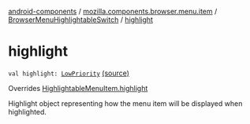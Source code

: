 [android-components](../../index.md) / [mozilla.components.browser.menu.item](../index.md) / [BrowserMenuHighlightableSwitch](index.md) / [highlight](./highlight.md)

# highlight

`val highlight: `[`LowPriority`](../../mozilla.components.browser.menu/-browser-menu-highlight/-low-priority/index.md) [(source)](https://github.com/mozilla-mobile/android-components/blob/master/components/browser/menu/src/main/java/mozilla/components/browser/menu/item/BrowserMenuHighlightableSwitch.kt#L35)

Overrides [HighlightableMenuItem.highlight](../../mozilla.components.browser.menu/-highlightable-menu-item/highlight.md)

Highlight object representing how the menu item will be displayed when highlighted.

